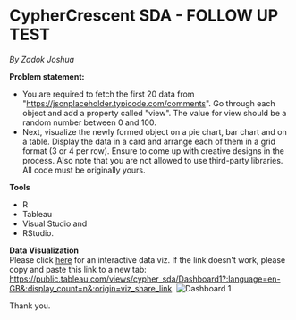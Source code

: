 # CypherCrescent SDA - FOLLOW UP TEST
*By Zadok Joshua*

**Problem statement:**
* You are required to fetch the first 20 data from "https://jsonplaceholder.typicode.com/comments". Go through each object and add a property called "view". The value for view should be a random number between 0 and 100.
* Next, visualize the newly formed object on a pie chart, bar chart and on a table. Display the data in a card and arrange each of them in a grid format (3 or 4 per row). Ensure to come up with creative designs in the process. Also note that you are not allowed to use third-party libraries. All code must be originally yours.

**Tools**
- R 
- Tableau 
- Visual Studio and 
- RStudio.

**Data Visualization**
\
Please click [here](https://public.tableau.com/views/cypher_sda/Dashboard1?:language=en-GB&:display_count=n&:origin=viz_share_link) for an interactive data viz. If the link doesn't work, please copy and paste this link to a new tab: https://public.tableau.com/views/cypher_sda/Dashboard1?:language=en-GB&:display_count=n&:origin=viz_share_link.
![Dashboard 1](https://user-images.githubusercontent.com/65626254/154820080-ffdaa730-3846-4cd8-9601-50a3e48f2ee0.png)

Thank you.
